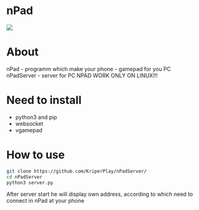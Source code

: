 # nPad
![](https://github.com/user-attachments/assets/b83d6c3a-8e6d-4324-b5a9-b7760adfe3f5)

# About
nPad - programm which make your phone - gamepad for you PC
nPadServer - server for PC
NPAD WORK ONLY ON LINUX!!!

# Need to install 
* python3 and pip
* websocket
* vgamepad

# How to use
```bash
git clone https://github.com/KriperPlay/nPadServer/
cd nPadServer
python3 server.py
```
After server start he will display own address, according to which need to connect in nPad at your phone
